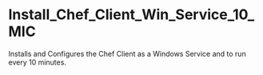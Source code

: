 # Install_Chef_Client_Win_Service_10_MIC

Installs and Configures the Chef Client as a Windows Service and to run every 10 minutes.

